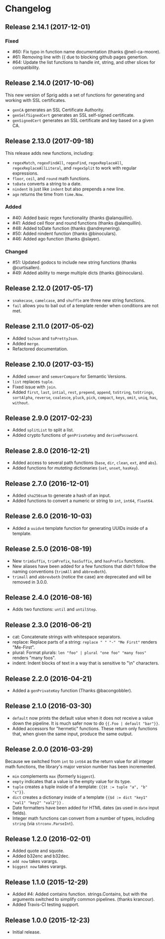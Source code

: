 # Changelog

## Release 2.14.1 (2017-12-01)

### Fixed

- #60: Fix typo in function name documentation (thanks @neil-ca-moore).
- #61: Removing line with {{ due to blocking github pages genertion.
- #64: Update the list functions to handle int, string, and other slices for compatibility.

## Release 2.14.0 (2017-10-06)

This new version of Sprig adds a set of functions for generating and working with SSL certificates.

- `genCA` generates an SSL Certificate Authority.
- `genSelfSignedCert` generates an SSL self-signed certificate.
- `genSignedCert` generates an SSL certificate and key based on a given CA.

## Release 2.13.0 (2017-09-18)

This release adds new functions, including:

- `regexMatch`, `regexFindAll`, `regexFind`, `regexReplaceAll`, `regexReplaceAllLiteral`, and `regexSplit` to work with regular expressions.
- `floor`, `ceil`, and `round` math functions.
- `toDate` converts a string to a date.
- `nindent` is just like `indent` but also prepends a new line.
- `ago` returns the time from `time.Now`.

### Added

- #40: Added basic regex functionality (thanks @alanquillin).
- #41: Added ceil floor and round functions (thanks @alanquillin).
- #48: Added toDate function (thanks @andreynering).
- #50: Added nindent function (thanks @binoculars).
- #46: Added ago function (thanks @slayer).

### Changed

- #51: Updated godocs to include new string functions (thanks @curtisallen).
- #49: Added ability to merge multiple dicts (thanks @binoculars).

## Release 2.12.0 (2017-05-17)

- `snakecase`, `camelcase`, and `shuffle` are three new string functions.
- `fail` allows you to bail out of a template render when conditions are not met.

## Release 2.11.0 (2017-05-02)

- Added `toJson` and `toPrettyJson`.
- Added `merge`.
- Refactored documentation.

## Release 2.10.0 (2017-03-15)

- Added `semver` and `semverCompare` for Semantic Versions.
- `list` replaces `tuple`.
- Fixed issue with `join`.
- Added `first`, `last`, `intial`, `rest`, `prepend`, `append`, `toString`, `toStrings`, `sortAlpha`, `reverse`, `coalesce`, `pluck`, `pick`, `compact`, `keys`, `omit`, `uniq`, `has`, `without`.

## Release 2.9.0 (2017-02-23)

- Added `splitList` to split a list.
- Added crypto functions of `genPrivateKey` and `derivePassword`.

## Release 2.8.0 (2016-12-21)

- Added access to several path functions (`base`, `dir`, `clean`, `ext`, and `abs`).
- Added functions for _mutating_ dictionaries (`set`, `unset`, `hasKey`).

## Release 2.7.0 (2016-12-01)

- Added `sha256sum` to generate a hash of an input.
- Added functions to convert a numeric or string to `int`, `int64`, `float64`.

## Release 2.6.0 (2016-10-03)

- Added a `uuidv4` template function for generating UUIDs inside of a template.

## Release 2.5.0 (2016-08-19)

- New `trimSuffix`, `trimPrefix`, `hasSuffix`, and `hasPrefix` functions.
- New aliases have been added for a few functions that didn't follow the naming conventions (`trimAll` and `abbrevBoth`).
- `trimall` and `abbrevboth` (notice the case) are deprecated and will be removed in 3.0.0.

## Release 2.4.0 (2016-08-16)

- Adds two functions: `until` and `untilStep`.

## Release 2.3.0 (2016-06-21)

- cat: Concatenate strings with whitespace separators.
- replace: Replace parts of a string: `replace " " "-" "Me First"` renders "Me-First".
- plural: Format plurals: `len "foo" | plural "one foo" "many foos"` renders "many foos".
- indent: Indent blocks of text in a way that is sensitive to "\n" characters.

## Release 2.2.0 (2016-04-21)

- Added a `genPrivateKey` function (Thanks @bacongobbler).

## Release 2.1.0 (2016-03-30)

- `default` now prints the default value when it does not receive a value down the pipeline. It is much safer now to do `{{.Foo | default "bar"}}`.
- Added accessors for "hermetic" functions. These return only functions that, when given the same input, produce the same output.

## Release 2.0.0 (2016-03-29)

Because we switched from `int` to `int64` as the return value for all integer math functions, the library's major version number has been incremented.

- `min` complements `max` (formerly `biggest`).
- `empty` indicates that a value is the empty value for its type.
- `tuple` creates a tuple inside of a template: `{{$t := tuple "a", "b" "c"}}`.
- `dict` creates a dictionary inside of a template `{{$d := dict "key1" "val1" "key2" "val2"}}` .
- Date formatters have been added for HTML dates (as used in `date` input fields).
- Integer math functions can convert from a number of types, including `string` (via `strconv.ParseInt`).

## Release 1.2.0 (2016-02-01)

- Added quote and squote.
- Added b32enc and b32dec.
- `add now` takes varargs.
- `biggest now` takes varargs.

## Release 1.1.0 (2015-12-29)

- Added #4: Added contains function. strings.Contains, but with the arguments
  switched to simplify common pipelines. (thanks krancour).
- Added Travis-CI testing support.

## Release 1.0.0 (2015-12-23)

- Initial release.
